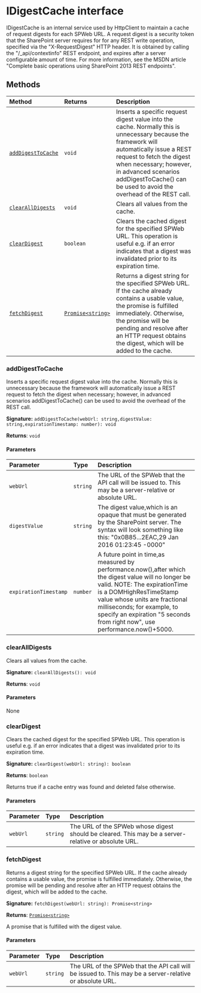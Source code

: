 # IDigestCache interface





IDigestCache is an internal service used by HttpClient to maintain a cache of request digests 
for each SPWeb URL. A request digest is a security token that the SharePoint server requires for 
for any REST write operation, specified via the "X-RequestDigest" HTTP header. It is obtained 
by calling the "/_api/contextinfo" REST endpoint, and expires after a server configurable amount 
of time. For more information, see the MSDN article 
"Complete basic operations using SharePoint 2013 REST endpoints".







## Methods

| Method	   |  Returns	| Description|
|:-------------|:-------|:-----------|
|[`addDigestToCache`](#adddigesttocache)      | `void` | Inserts a specific request digest value into the cache. Normally this is unnecessary because  the framework will automatically issue a REST request to fetch the digest when necessary;  however, in advanced scenarios addDigestToCache() can be used to avoid the overhead of the  REST call.   |
|[`clearAllDigests`](#clearalldigests)      | `void` | Clears all values from the cache. |
|[`clearDigest`](#cleardigest)      | `boolean` | Clears the cached digest for the specified SPWeb URL. This operation is useful  e.g. if an error indicates that a digest was invalidated prior to its expiration time.   |
|[`fetchDigest`](#fetchdigest)      | [`Promise<string>`](../es6-promise/promise.md) | Returns a digest string for the specified SPWeb URL. If the cache already contains a usable value,  the promise is fulfilled immediately. Otherwise, the promise will be pending and resolve after  an HTTP request obtains the digest, which will be added to the cache. |




### addDigestToCache

Inserts a specific request digest value into the cache. Normally this is unnecessary because 
the framework will automatically issue a REST request to fetch the digest when necessary; 
however, in advanced scenarios addDigestToCache() can be used to avoid the overhead of the 
REST call. 


**Signature:** `addDigestToCache(webUrl: string,digestValue: string,expirationTimestamp: number): void`

**Returns**: `void`



#### Parameters


| Parameter	   | Type    | Description |
|:-------------|:---------------|:------------|
| `webUrl`    | `string` | The URL of the SPWeb that the API call will be issued to.  This may be a server-relative or absolute URL. |
| `digestValue`    | `string` | The digest value,which is an opaque that must be generated  by the SharePoint server. The syntax will look something like  this: "0x0B85...2EAC,29 Jan 2016 01:23:45 -0000" |
| `expirationTimestamp`    | `number` | A future point in time,as measured by performance.now(),after which  the digest value will no longer be valid.  NOTE: The expirationTime is a DOMHighResTimeStamp value whose units are  fractional milliseconds; for example, to specify an expiration  "5 seconds from right now", use performance.now()+5000. |


### clearAllDigests

Clears all values from the cache.

**Signature:** `clearAllDigests(): void`

**Returns**: `void`



#### Parameters
None


### clearDigest

Clears the cached digest for the specified SPWeb URL. This operation is useful 
e.g. if an error indicates that a digest was invalidated prior to its expiration time. 


**Signature:** `clearDigest(webUrl: string): boolean`

**Returns**: `boolean`

Returns true if a cache entry was found and deleted false otherwise.

#### Parameters


| Parameter	   | Type    | Description |
|:-------------|:---------------|:------------|
| `webUrl`    | `string` | The URL of the SPWeb whose digest should be cleared.  This may be a server-relative or absolute URL. |


### fetchDigest

Returns a digest string for the specified SPWeb URL. If the cache already contains a usable value, 
the promise is fulfilled immediately. Otherwise, the promise will be pending and resolve after 
an HTTP request obtains the digest, which will be added to the cache.

**Signature:** `fetchDigest(webUrl: string): Promise<string>`

**Returns**: [`Promise<string>`](../es6-promise/promise.md)

A promise that is fulfilled with the digest value.

#### Parameters


| Parameter	   | Type    | Description |
|:-------------|:---------------|:------------|
| `webUrl`    | `string` | The URL of the SPWeb that the API call will be issued to.  This may be a server-relative or absolute URL. |

